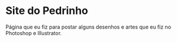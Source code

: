 # Site do Pedrinho
 Página que eu fiz para postar alguns desenhos e artes que eu fiz no Photoshop e Illustrator.
